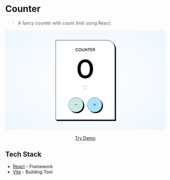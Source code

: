 # Counter

> A fancy counter with count limit using React.

![](./public/screenshot.png)

<div align="center">
  <a href="https://react-counter-mia.vercel.app" target="_blank">Try Demo</a>
</div>

## Tech Stack

- [React](https://react.dev/) - Framework
- [Vite](https://vitejs.dev/) - Building Tool
